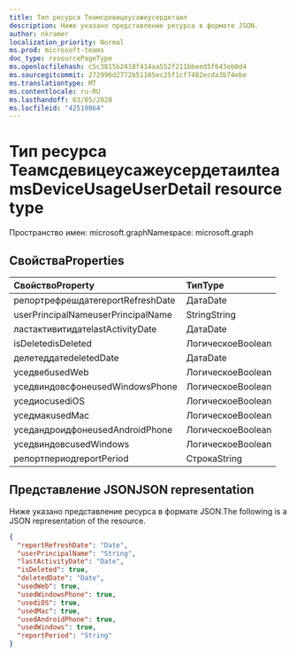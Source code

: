 ```yaml
---
title: Тип ресурса Теамсдевицеусажеусердетаил
description: Ниже указано представление ресурса в формате JSON.
author: nkramer
localization_priority: Normal
ms.prod: microsoft-teams
doc_type: resourcePageType
ms.openlocfilehash: c5c3815b2418f414aa552f211bbeed5f643eb0d4
ms.sourcegitcommit: 272996d2772b51105ec25f1cf7482ecda3b74ebe
ms.translationtype: MT
ms.contentlocale: ru-RU
ms.lasthandoff: 03/05/2020
ms.locfileid: "42519864"
---
```

# <a name="teamsdeviceusageuserdetail-resource-type"></a><span data-ttu-id="7e72f-103">Тип ресурса Теамсдевицеусажеусердетаил</span><span class="sxs-lookup"><span data-stu-id="7e72f-103">teamsDeviceUsageUserDetail resource type</span></span>

<span data-ttu-id="7e72f-104">Пространство имен: microsoft.graph</span><span class="sxs-lookup"><span data-stu-id="7e72f-104">Namespace: microsoft.graph</span></span>

## <a name="properties"></a><span data-ttu-id="7e72f-105">Свойства</span><span class="sxs-lookup"><span data-stu-id="7e72f-105">Properties</span></span>

| <span data-ttu-id="7e72f-106">Свойство</span><span class="sxs-lookup"><span data-stu-id="7e72f-106">Property</span></span>          | <span data-ttu-id="7e72f-107">Тип</span><span class="sxs-lookup"><span data-stu-id="7e72f-107">Type</span></span>    |
| :---------------- | :------ |
| <span data-ttu-id="7e72f-108">репортрефрешдате</span><span class="sxs-lookup"><span data-stu-id="7e72f-108">reportRefreshDate</span></span> | <span data-ttu-id="7e72f-109">Дата</span><span class="sxs-lookup"><span data-stu-id="7e72f-109">Date</span></span>    |
| <span data-ttu-id="7e72f-110">userPrincipalName</span><span class="sxs-lookup"><span data-stu-id="7e72f-110">userPrincipalName</span></span> | <span data-ttu-id="7e72f-111">String</span><span class="sxs-lookup"><span data-stu-id="7e72f-111">String</span></span>  |
| <span data-ttu-id="7e72f-112">ластактивитидате</span><span class="sxs-lookup"><span data-stu-id="7e72f-112">lastActivityDate</span></span>  | <span data-ttu-id="7e72f-113">Дата</span><span class="sxs-lookup"><span data-stu-id="7e72f-113">Date</span></span>    |
| <span data-ttu-id="7e72f-114">isDeleted</span><span class="sxs-lookup"><span data-stu-id="7e72f-114">isDeleted</span></span>         | <span data-ttu-id="7e72f-115">Логическое</span><span class="sxs-lookup"><span data-stu-id="7e72f-115">Boolean</span></span> |
| <span data-ttu-id="7e72f-116">делетеддате</span><span class="sxs-lookup"><span data-stu-id="7e72f-116">deletedDate</span></span>       | <span data-ttu-id="7e72f-117">Дата</span><span class="sxs-lookup"><span data-stu-id="7e72f-117">Date</span></span>    |
| <span data-ttu-id="7e72f-118">уседвеб</span><span class="sxs-lookup"><span data-stu-id="7e72f-118">usedWeb</span></span>           | <span data-ttu-id="7e72f-119">Логическое</span><span class="sxs-lookup"><span data-stu-id="7e72f-119">Boolean</span></span> |
| <span data-ttu-id="7e72f-120">уседвиндовсфоне</span><span class="sxs-lookup"><span data-stu-id="7e72f-120">usedWindowsPhone</span></span>  | <span data-ttu-id="7e72f-121">Логическое</span><span class="sxs-lookup"><span data-stu-id="7e72f-121">Boolean</span></span> |
| <span data-ttu-id="7e72f-122">уседиос</span><span class="sxs-lookup"><span data-stu-id="7e72f-122">usediOS</span></span>           | <span data-ttu-id="7e72f-123">Логическое</span><span class="sxs-lookup"><span data-stu-id="7e72f-123">Boolean</span></span> |
| <span data-ttu-id="7e72f-124">уседмак</span><span class="sxs-lookup"><span data-stu-id="7e72f-124">usedMac</span></span>           | <span data-ttu-id="7e72f-125">Логическое</span><span class="sxs-lookup"><span data-stu-id="7e72f-125">Boolean</span></span> |
| <span data-ttu-id="7e72f-126">уседандроидфоне</span><span class="sxs-lookup"><span data-stu-id="7e72f-126">usedAndroidPhone</span></span>  | <span data-ttu-id="7e72f-127">Логическое</span><span class="sxs-lookup"><span data-stu-id="7e72f-127">Boolean</span></span> |
| <span data-ttu-id="7e72f-128">уседвиндовс</span><span class="sxs-lookup"><span data-stu-id="7e72f-128">usedWindows</span></span>       | <span data-ttu-id="7e72f-129">Логическое</span><span class="sxs-lookup"><span data-stu-id="7e72f-129">Boolean</span></span> |
| <span data-ttu-id="7e72f-130">репортпериод</span><span class="sxs-lookup"><span data-stu-id="7e72f-130">reportPeriod</span></span>      | <span data-ttu-id="7e72f-131">Строка</span><span class="sxs-lookup"><span data-stu-id="7e72f-131">String</span></span>  |

## <a name="json-representation"></a><span data-ttu-id="7e72f-132">Представление JSON</span><span class="sxs-lookup"><span data-stu-id="7e72f-132">JSON representation</span></span>

<span data-ttu-id="7e72f-133">Ниже указано представление ресурса в формате JSON.</span><span class="sxs-lookup"><span data-stu-id="7e72f-133">The following is a JSON representation of the resource.</span></span>

<!-- {
  "blockType": "resource",
  "@odata.type": "microsoft.graph.teamsDeviceUsageUserDetail"
} -->

```json
{
  "reportRefreshDate": "Date", 
  "userPrincipalName": "String", 
  "lastActivityDate": "Date", 
  "isDeleted": true, 
  "deletedDate": "Date", 
  "usedWeb": true, 
  "usedWindowsPhone": true, 
  "usediOS": true, 
  "usedMac": true, 
  "usedAndroidPhone": true, 
  "usedWindows": true, 
  "reportPeriod": "String"
}
```
